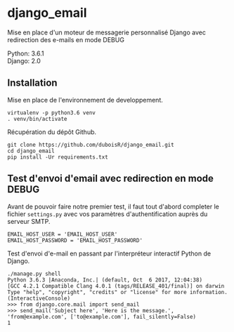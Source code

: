 # django_email
Mise en place d'un moteur de messagerie personnalisé Django avec redirection des e-mails en mode DEBUG

Python: 3.6.1  
Django: 2.0

## Installation

Mise en place de l'environnement de developpement.
```
virtualenv -p python3.6 venv
. venv/bin/activate
```

Récupération du dépôt Github.
```
git clone https://github.com/duboisR/django_email.git
cd django_email
pip install -Ur requirements.txt
```

## Test d'envoi d'email avec redirection en mode DEBUG

Avant de pouvoir faire notre premier test, il faut tout d'abord completer le fichier `settings.py`
avec vos paramètres d'authentification auprès du serveur SMTP.
```
EMAIL_HOST_USER = 'EMAIL_HOST_USER'
EMAIL_HOST_PASSWORD = 'EMAIL_HOST_PASSWORD'
```

Test d'envoi d'e-mail en passant par l'interpréteur interactif Python de Django.
```
./manage.py shell
Python 3.6.3 |Anaconda, Inc.| (default, Oct  6 2017, 12:04:38) 
[GCC 4.2.1 Compatible Clang 4.0.1 (tags/RELEASE_401/final)] on darwin
Type "help", "copyright", "credits" or "license" for more information.
(InteractiveConsole)
>>> from django.core.mail import send_mail
>>> send_mail('Subject here', 'Here is the message.', 'from@example.com', ['to@example.com'], fail_silently=False)
1
```
